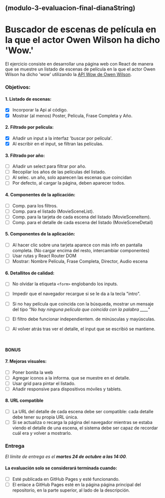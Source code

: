 ## (modulo-3-evaluacion-final-dianaString)

# Buscador de escenas de película en la que el actor Owen Wilson ha dicho 'Wow.'

El ejercicio consiste en desarrollar una página web con React de manera que se muestre un listado de escenas de película en la que el actor Owen Wilson ha dicho 'wow' utilizando la [API Wow de Owen Wilson](https://owen-wilson-wow-api.onrender.com/).

### Objetivos:

#### 1. Listado de escenas:
- [X] Incorporar la Api al código.
- [X] Mostrar (al menos) Poster, Película, Frase Completa y Año.

#### 2. Filtrado por película:
- [X] Añadir un input a la interfaz 'buscar por película'.
- [X] Al escribir en el input, se filtran las películas.

#### 3. Filtrado por año:
- [ ] Añadir un select para filtrar por año.
- [ ] Recopilar los años de las películas del listado.
- [ ] Al selec. un año, solo aparecen las escenas que coincidan
- [ ] Por defecto, al cargar la página, deben aparecer todos.

#### 4. Componentes de la aplicación:
- [ ] Comp. para los filtros.
- [ ] Comp. para el listado (MovieSceneList).
- [ ] Comp. para la tarjeta de cada escena del listado (MovieSceneItem).
- [ ] Comp. para el detalle de cada escena del listado (MovieSceneDetail)

#### 5. Componentes de la aplicación:
- [ ] Al hacer clic sobre una tarjeta aparece con más info en pantalla completa. (No cargar encima del resto, intercambiar componentes)
- [ ] Usar rutas y React Router DOM
- [ ] Mostrar: Nombre Película, Frase Completa, Director, Audio escena

#### 6. Detallitos de calidad:
- [ ] No olvidar la etiqueta ```<form>``` englobando los inputs. 
- [ ] Impedir que el navegador recargue si se le da a la tecla "intro".
- [ ] Si no hay película que coincida con la búsqueda, mostrar un mensaje del tipo *"No hay ninguna película que coincida con la palabra ____*"
- [ ] El filtro debe funcionar independientem. de minúsculas y mayúsculas.
- [ ] Al volver atrás tras ver el detalle, el input que se escribió se mantiene.


<br>

#### BONUS
#### 7. Mejoras visuales:
- [ ] Poner bonita la web
- [ ] Agregar iconos a la informa. que se muestre en el detalle.
- [ ] Usar grid para pintar el listado.
- [ ] Añadir responsive para dispositivos móviles y tablets.

#### 8. URL compatible
- [ ] La URL del detalle de cada escena debe ser compatible: cada detalle debe tener su propia URL única.
- [ ] Si se actualiza o recarga la página del navegador mientras se estaba viendo el detalle de una escena, el sistema debe ser capaz de recordar cuál era y volver a mostrarlo.

### Entrega
*El límite de entrega es el **martes 24 de octubre a las 14:00**.*

#### La evaluación solo se considerará terminada cuando:
- [ ] Esté publicada en GitHub Pages y esté funcionando.
- [ ] El enlace a GitHub Pages esté en la página página principal del repositorio, en la parte superior, al lado de la descripción.

<br>

